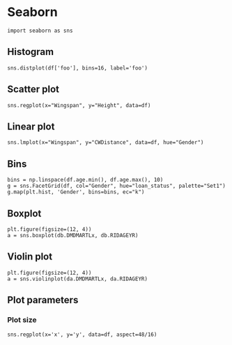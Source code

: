 # Seaborn

`import seaborn as sns`

## Histogram

`sns.distplot(df['foo'], bins=16, label='foo')`

## Scatter plot

`sns.regplot(x="Wingspan", y="Height", data=df)`

## Linear plot

`sns.lmplot(x="Wingspan", y="CWDistance", data=df, hue="Gender")`

## Bins

```
bins = np.linspace(df.age.min(), df.age.max(), 10)
g = sns.FacetGrid(df, col="Gender", hue="loan_status", palette="Set1")
g.map(plt.hist, 'Gender', bins=bins, ec="k")
```

## Boxplot

```
plt.figure(figsize=(12, 4))
a = sns.boxplot(db.DMDMARTLx, db.RIDAGEYR)
```

## Violin plot

```
plt.figure(figsize=(12, 4))
a = sns.violinplot(da.DMDMARTLx, da.RIDAGEYR)
```

## Plot parameters

### Plot size

`sns.regplot(x='x', y='y', data=df, aspect=48/16)`
